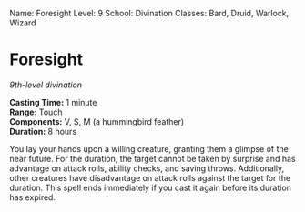 Name: Foresight
Level: 9
School: Divination
Classes: Bard, Druid, Warlock, Wizard

# Foresight
_9th-level divination_

**Casting Time:** 1 minute    
**Range:** Touch    
**Components:** V, S, M (a hummingbird feather)    
**Duration:** 8 hours 

You lay your hands upon a willing creature, granting them a glimpse of the near future. For the duration, the target cannot be taken by surprise and has advantage on attack rolls, ability checks, and saving throws. Additionally, other creatures have disadvantage on attack rolls against the target for the duration.
This spell ends immediately if you cast it again before its duration has expired.